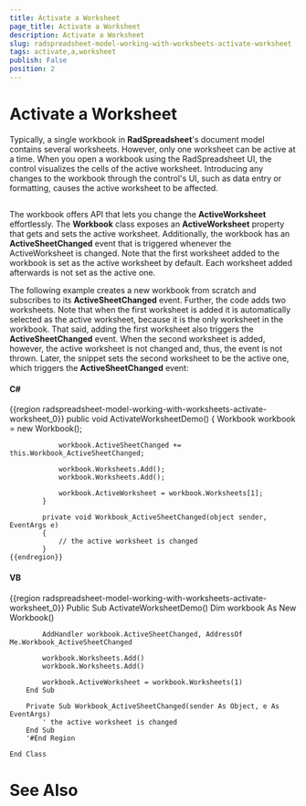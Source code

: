 ```yaml
---
title: Activate a Worksheet
page_title: Activate a Worksheet
description: Activate a Worksheet
slug: radspreadsheet-model-working-with-worksheets-activate-worksheet
tags: activate,a,worksheet
publish: False
position: 2
---
```


# Activate a Worksheet



Typically, a single workbook in __RadSpreadsheet__'s document model contains several worksheets. However, only one worksheet
        can be active at a time. When you open a workbook using the RadSpreadsheet UI, the control visualizes the cells of the active worksheet.
        Introducing any changes to the workbook through the control's UI, such as data entry or formatting, causes the active worksheet to be affected.
      

## 

The workbook offers API that lets you change the __ActiveWorksheet__ effortlessly. The __Workbook__
          class exposes an __ActiveWorksheet__ property that gets and sets the active worksheet. Additionally, the workbook has an
          __ActiveSheetChanged__ event that is triggered whenever the ActiveWorksheet is changed. Note that the first worksheet added
          to the workbook is set as the active worksheet by default. Each worksheet added afterwards is not set as the active one.
        

The following example creates a new workbook from scratch and subscribes to its __ActiveSheetChanged__ event. Further, the
          code adds two worksheets. Note that when the first worksheet is added it is automatically selected as the active worksheet, because it is the only
          worksheet in the workbook. That said, adding the first worksheet also triggers the __ActiveSheetChanged__ event. When the
          second worksheet is added, however, the active worksheet is not changed and, thus, the event is not thrown. Later, the snippet sets the second
          worksheet to be the active one, which triggers the __ActiveSheetChanged__ event:
        

#### __C#__

{{region radspreadsheet-model-working-with-worksheets-activate-worksheet_0}}
	        public void ActivateWorksheetDemo()
	        {
	            Workbook workbook = new Workbook();
	
	            workbook.ActiveSheetChanged += this.Workbook_ActiveSheetChanged;
	
	            workbook.Worksheets.Add();
	            workbook.Worksheets.Add();
	
	            workbook.ActiveWorksheet = workbook.Worksheets[1];
	        }
	
	        private void Workbook_ActiveSheetChanged(object sender, EventArgs e)
	        {
	            // the active worksheet is changed
	        }
	{{endregion}}



#### __VB__

{{region radspreadsheet-model-working-with-worksheets-activate-worksheet_0}}
	    Public Sub ActivateWorksheetDemo()
	        Dim workbook As New Workbook()
	
	        AddHandler workbook.ActiveSheetChanged, AddressOf Me.Workbook_ActiveSheetChanged
	
	        workbook.Worksheets.Add()
	        workbook.Worksheets.Add()
	
	        workbook.ActiveWorksheet = workbook.Worksheets(1)
	    End Sub
	
	    Private Sub Workbook_ActiveSheetChanged(sender As Object, e As EventArgs)
	        ' the active worksheet is changed
	    End Sub
	    '#End Region
	
	End Class



# See Also
